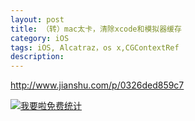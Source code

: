 ```yaml
---
layout: post
title: （转）mac太卡，清除xcode和模拟器缓存
category: iOS
tags: iOS, Alcatraz，os x,CGContextRef
description:
---
```


http://www.jianshu.com/p/0326ded859c7







<script language="javascript" type="text/javascript" src="//js.users.51.la/19176892.js"></script>
<noscript><a href="//www.51.la/?19176892" target="_blank"><img alt="&#x6211;&#x8981;&#x5566;&#x514D;&#x8D39;&#x7EDF;&#x8BA1;" src="//img.users.51.la/19176892.asp" style="border:none" /></a></noscript>


